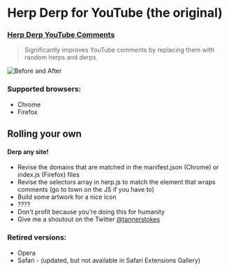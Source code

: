 # Herp Derp for YouTube (the original)

### [Herp Derp YouTube Comments](https://www.tannr.com/herp-derp-youtube-comments)

> Significantly improves YouTube comments by replacing them with random herps and derps.

![Before and After](https://www.tannr.com/wp-content/uploads/2012/01/Preview.png "Before and After")

### Supported browsers:

* Chrome
* Firefox

## Rolling your own
#### Derp any site!

* Revise the domains that are matched in the manifest.json (Chrome) or index.js (Firefox) files
* Revise the selectors array in herp.js to match the element that wraps comments (go to town on the JS if you have to)
* Build some artwork for a nice icon
* ????
* Don't profit because you're doing this for humanity
* Give me a shoutout on the Twitter [@tannerstokes](@tannerstokes)

### Retired versions:

* Opera
* Safari - (updated, but not available in Safari Extensions Gallery)
